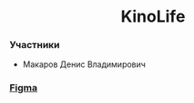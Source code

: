# <center> KinoLife </center> 
### Участники
* Макаров Денис Владимирович
### [Figma](https://www.figma.com/file/hjaBe1fDfxCIt3L5fpgs5c/KinoLife?node-id=0%3A1)
